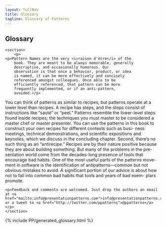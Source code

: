 ```yaml
---
layout: fullNav
title: Glossary
tagline: Glossary of Patterns
---
```


<article>
	<h1>Glossary</h1>
	
	<section>
		<p>
    <p>Pattern Names are the very <i>raison d'être</i> of the
		book. They are meant to be always memorable, generally
		descriptive, and occasionally humorous. Our
		observation is that once a behavior, product, or idea
		is named, it can be more effectively and concisely
		referenced amongst colleagues. Once able to be
		efficiently referenced, that pattern can be more
		frequently implemented, or if an anti-pattern,
		avoided.</p>
<p>
You can think of patterns as similar to recipes, but patterns operate
		at a lower level than recipes. A recipe has steps, and
		the steps consist of instructions like “sauté” or
		“peel.” Patterns resemble the lower-level steps found
		inside recipes; the techniques you must master to be
		considered a master chef or master presenter. You can
		use the patterns in this book to construct your own
		recipes for different contexts such as busi- ness
		meetings, technical demonstrations, and scientific
		expositions and keynotes, which we discuss in the
		concluding chapter. Second, there’s no such thing as
		an “antirecipe.” Recipes are by their nature positive
		because they are about building something. But many of
		the problems in the pre- sentation world come from the
		decades-long presence of tools that encourage bad
		habits. One of the most useful parts of the patterns
		move- ment in software is the identification of
		antipatterns—common but not obvious mistakes to
		avoid. A significant portion of our advice is about
		how not to fall into common bad habits that tools and
		years of bad exem- plars promote.

    <p>Feedback and comments are welcomed. Just drop the authors an email at <a href="mailto:info@presentationpatterns.com">info@presentationpatterns.com</a> or a tweet to <a href="http://twitter.com/ppatterns">@ppatterns</a></p>
	</section>

{% include PP/generated_glossary.html %}
	
</article>
